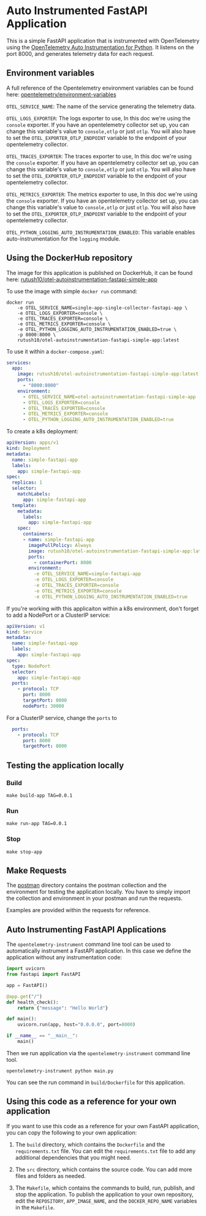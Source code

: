 # Auto Instrumented FastAPI Application

This is a simple FastAPI application that is instrumented with OpenTelemetry using the [OpenTelemetry Auto Instrumentation for Python](https://opentelemetry.io/docs/instrumentation/python/automatic/). It listens on the port 8000, and generates telemetry data for each request. 


## Environment variables

A full reference of the Opentelemetry environment variables can be found here: [opentelemetry/environment-variables](https://opentelemetry.io/docs/specs/otel/configuration/sdk-environment-variables/)

`OTEL_SERVICE_NAME`: The name of the service generating the telemetry data. 

`OTEL_LOGS_EXPORTER`: The logs exporter to use, In this doc we're using the `console` exporter. If you have an opentelemetry collector set up, you can change this variable's value to `console,otlp` or just `otlp`. You will also have to set the `OTEL_EXPORTER_OTLP_ENDPOINT` variable to the endpoint of your opentelemetry collector.

`OTEL_TRACES_EXPORTER`: The traces exporter to use, In this doc we're using the `console` exporter. If you have an opentelemetry collector set up, you can change this variable's value to `console,otlp` or just `otlp`. You will also have to set the `OTEL_EXPORTER_OTLP_ENDPOINT` variable to the endpoint of your opentelemetry collector.

`OTEL_METRICS_EXPORTER`: The metrics exporter to use, In this doc we're using the `console` exporter. If you have an opentelemetry collector set up, you can change this variable's value to `console,otlp` or just `otlp`. You will also have to set the `OTEL_EXPORTER_OTLP_ENDPOINT` variable to the endpoint of your opentelemetry collector.

`OTEL_PYTHON_LOGGING_AUTO_INSTRUMENTATION_ENABLED`: This variable enables auto-instrumentation for the `logging` module.


## Using the DockerHub repository

The image for this application is published on DockerHub, it can be found here: [rutush10/otel-autoinstrumentation-fastapi-simple-app
](https://hub.docker.com/repository/docker/rutush10/otel-autoinstrumentation-fastapi-simple-app/general)


To use the image with simple `docker run` command: 

```shell
docker run
	-e OTEL_SERVICE_NAME=single-app-single-collector-fastapi-app \
	-e OTEL_LOGS_EXPORTER=console \
	-e OTEL_TRACES_EXPORTER=console \
	-e OTEL_METRICS_EXPORTER=console \
	-e OTEL_PYTHON_LOGGING_AUTO_INSTRUMENTATION_ENABLED=true \
	-p 8000:8000 \
	rutush10/otel-autoinstrumentation-fastapi-simple-app:latest
```

To use it within a `docker-compose.yaml`: 

```yaml
services:
  app:
    image: rutush10/otel-autoinstrumentation-fastapi-simple-app:latest
    ports:
      - "8000:8000"
    environment:
      - OTEL_SERVICE_NAME=otel-autoinstrumentation-fastapi-simple-app
      - OTEL_LOGS_EXPORTER=console
      - OTEL_TRACES_EXPORTER=console
      - OTEL_METRICS_EXPORTER=console
      - OTEL_PYTHON_LOGGING_AUTO_INSTRUMENTATION_ENABLED=true
```

To create a k8s deployment: 

```yaml
apiVersion: apps/v1
kind: Deployment
metadata:
  name: simple-fastapi-app
  labels:
    app: simple-fastapi-app
spec:
  replicas: 1
  selector:
    matchLabels:
      app: simple-fastapi-app
  template:
    metadata:
      labels:
        app: simple-fastapi-app
    spec:
      containers:
      - name: simple-fastapi-app
        imagePullPolicy: Always
        image: rutush10/otel-autoinstrumentation-fastapi-simple-app:latest
        ports:
          - containerPort: 8000
        environment:
          -e OTEL_SERVICE_NAME=simple-fastapi-app
          -e OTEL_LOGS_EXPORTER=console
          -e OTEL_TRACES_EXPORTER=console
          -e OTEL_METRICS_EXPORTER=console
          -e OTEL_PYTHON_LOGGING_AUTO_INSTRUMENTATION_ENABLED=true
```

If you're working with this applicaiton within a k8s environment, don't forget to add a NodePort or a ClusterIP service: 

```yaml
apiVersion: v1
kind: Service
metadata:
  name: simple-fastapi-app
  labels:
    app: simple-fastapi-app
spec:
  type: NodePort
  selector:
    app: simple-fastapi-app
  ports:
    - protocol: TCP
      port: 8000
      targetPort: 8000
      nodePort: 30000
```

For a ClusterIP service, change the `ports` to 

```yaml
  ports:
    - protocol: TCP
      port: 8000
      targetPort: 8000
```


## Testing the application locally

### Build

```shell
make build-app TAG=0.0.1
```

### Run

```shell
make run-app TAG=0.0.1
```

### Stop

```shell
make stop-app
```

## Make Requests

The [postman](./postman/) directory contains the postman collection and the environment for testing the application locally. You have to simply import the collection and environment in your postman and run the requests. 

Examples are provided within the requests for reference.


## Auto Instrumenting FastAPI Applications

The `opentelemetry-instrument` command line tool can be used to automatically instrument a FastAPI application. In this case we define the application without any instrumentation code: 

```python
import uvicorn
from fastapi import FastAPI

app = FastAPI()

@app.get("/")
def health_check():
    return {"message": "Hello World"}

def main():
    uvicorn.run(app, host="0.0.0.0", port=8000)

if __name__ == "__main__":
    main()
```

Then we run application via the `opentelemetry-instrument` command line tool.

```shell
opentelemetry-instrument python main.py
```

You can see the run command in `build/Dockerfile` for this application. 


## Using this code as a reference for your own application

If you want to use this code as a reference for your own FastAPI application, you can copy the following to your own application:

1. The `build` directory, which contains the `Dockerfile` and the `requirements.txt` file. You can edit the `requirements.txt` file to add any additional dependencies that you might need. 

2. The `src` directory, which contains the source code. You can add more files and folders as needed.

3. The `Makefile`, which contains the commands to build, run, publish, and stop the application. To publish the application to your own repository, edit the `REPOSITORY`, `APP_IMAGE_NAME`, and the `DOCKER_REPO_NAME` variables in the `Makefile`.

